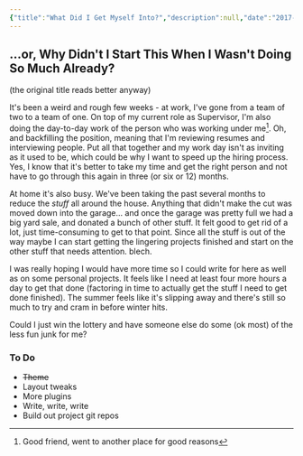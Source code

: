 ```yaml
---
{"title":"What Did I Get Myself Into?","description":null,"date":"2017-08-02","tags":["writing","status"],"dg-publish":true,"created":"2017-08-02T11:38:42","updated":"2025-08-05T15:39:02-04:00","permalink":"/notes/2017/what-did-i-get-myself-into/","dgPassFrontmatter":true,"noteIcon":"3"}
---
```



## ...or, Why Didn't I Start This When I Wasn't Doing So Much Already?

(the original title reads better anyway)

It's been a weird and rough few weeks - at work, I've gone from a team of two to a team of one. On top of my current role as Supervisor, I'm also doing the day-to-day work of the person who was working under me[^1]. Oh, and backfilling the position, meaning that I'm reviewing resumes and interviewing people. Put all that together and my work day isn't as inviting as it used to be, which could be why I want to speed up the hiring process. Yes, I know that it's better to take my time and get the right person and not have to go through this again in three (or six or 12) months.

At home it's also busy. We've been taking the past several months to reduce the *stuff* all around the house. Anything that didn't make the cut was moved down into the garage... and once the garage was pretty full we had a big yard sale, and donated a bunch of other stuff. It felt good to get rid of a lot, just time-consuming to get to that point. Since all the stuff is out of the way maybe I can start getting the lingering projects finished and start on the other stuff that needs attention. blech.

I was really hoping I would have more time so I could write for here as well as on some personal projects. It feels like I need at least four more hours a day to get that done (factoring in time to actually get the stuff I need to get done finished). The summer feels like it's slipping away and there's still so much to try and cram in before winter hits.

Could I just win the lottery and have someone else do some (ok most) of the less fun junk for me?

### To Do

- ~~Theme~~
- Layout tweaks
- More plugins
- Write, write, write
- Build out project git repos

[^1]: Good friend, went to another place for good reasons
